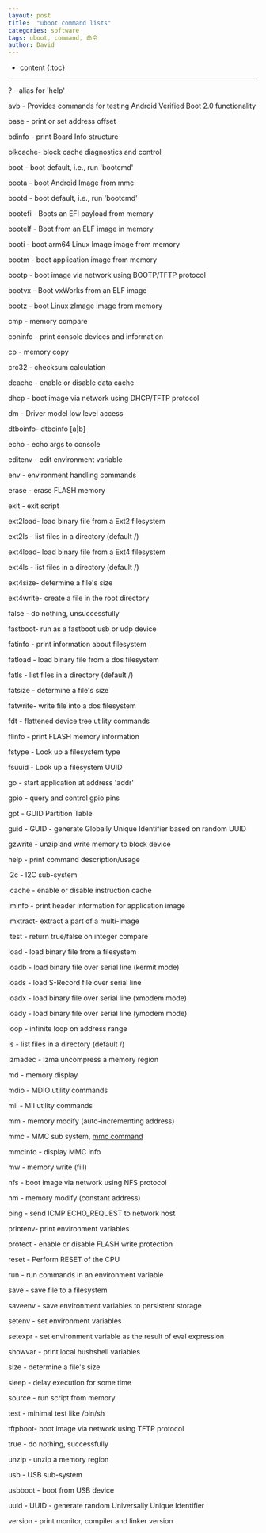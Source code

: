 ```yaml
---
layout: post
title:  "uboot command lists"
categories: software
tags: uboot, command, 命令
author: David
---
```


* content
{:toc}

---

?       - alias for 'help'

avb     - Provides commands for testing Android Verified Boot 2.0 functionality

base    - print or set address offset

bdinfo  - print Board Info structure

blkcache- block cache diagnostics and control

boot    - boot default, i.e., run 'bootcmd'

boota   - boot Android Image from mmc

bootd   - boot default, i.e., run 'bootcmd'

bootefi - Boots an EFI payload from memory

bootelf - Boot from an ELF image in memory

booti   - boot arm64 Linux Image image from memory

bootm   - boot application image from memory

bootp   - boot image via network using BOOTP/TFTP protocol

bootvx  - Boot vxWorks from an ELF image

bootz   - boot Linux zImage image from memory

cmp     - memory compare

coninfo - print console devices and information

cp      - memory copy

crc32   - checksum calculation

dcache  - enable or disable data cache

dhcp    - boot image via network using DHCP/TFTP protocol

dm      - Driver model low level access

dtboinfo- dtboinfo [a|b]

echo    - echo args to console

editenv - edit environment variable

env     - environment handling commands

erase   - erase FLASH memory

exit    - exit script

ext2load- load binary file from a Ext2 filesystem

ext2ls  - list files in a directory (default /)

ext4load- load binary file from a Ext4 filesystem

ext4ls  - list files in a directory (default /)

ext4size- determine a file's size

ext4write- create a file in the root directory

false   - do nothing, unsuccessfully

fastboot- run as a fastboot usb or udp device

fatinfo - print information about filesystem

fatload - load binary file from a dos filesystem

fatls   - list files in a directory (default /)

fatsize - determine a file's size

fatwrite- write file into a dos filesystem

fdt     - flattened device tree utility commands

flinfo  - print FLASH memory information

fstype  - Look up a filesystem type

fsuuid  - Look up a filesystem UUID

go      - start application at address 'addr'

gpio    - query and control gpio pins

gpt     - GUID Partition Table

guid    - GUID - generate Globally Unique Identifier based on random UUID

gzwrite - unzip and write memory to block device

help    - print command description/usage

i2c     - I2C sub-system

icache  - enable or disable instruction cache

iminfo  - print header information for application image

imxtract- extract a part of a multi-image

itest   - return true/false on integer compare

load    - load binary file from a filesystem

loadb   - load binary file over serial line (kermit mode)

loads   - load S-Record file over serial line

loadx   - load binary file over serial line (xmodem mode)

loady   - load binary file over serial line (ymodem mode)

loop    - infinite loop on address range

ls      - list files in a directory (default /)

lzmadec - lzma uncompress a memory region

md      - memory display

mdio    - MDIO utility commands

mii     - MII utility commands

mm      - memory modify (auto-incrementing address)

mmc     - MMC sub system, [mmc command](https://u-boot.readthedocs.io/en/latest/usage/mmc.html)

mmcinfo - display MMC info

mw      - memory write (fill)

nfs     - boot image via network using NFS protocol

nm      - memory modify (constant address)

ping    - send ICMP ECHO_REQUEST to network host

printenv- print environment variables

protect - enable or disable FLASH write protection

reset   - Perform RESET of the CPU

run     - run commands in an environment variable

save    - save file to a filesystem

saveenv - save environment variables to persistent storage

setenv  - set environment variables

setexpr - set environment variable as the result of eval expression

showvar - print local hushshell variables

size    - determine a file's size

sleep   - delay execution for some time

source  - run script from memory

test    - minimal test like /bin/sh

tftpboot- boot image via network using TFTP protocol

true    - do nothing, successfully

unzip   - unzip a memory region

usb     - USB sub-system

usbboot - boot from USB device

uuid    - UUID - generate random Universally Unique Identifier

version - print monitor, compiler and linker version
